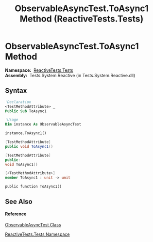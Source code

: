 ﻿---
title: ObservableAsyncTest.ToAsync1 Method  (ReactiveTests.Tests)
TOCTitle: ToAsync1 Method
ms:assetid: M:ReactiveTests.Tests.ObservableAsyncTest.ToAsync1
ms:mtpsurl: https://msdn.microsoft.com/en-us/library/reactivetests.tests.observableasynctest.toasync1(v=VS.103)
ms:contentKeyID: 36620818
ms.date: 06/28/2011
mtps_version: v=VS.103
f1_keywords:
- ReactiveTests.Tests.ObservableAsyncTest.ToAsync1
dev_langs:
- CSharp
- JScript
- VB
- FSharp
- c++
---

# ObservableAsyncTest.ToAsync1 Method

**Namespace:**  [ReactiveTests.Tests](hh289046\(v=vs.103\).md)  
**Assembly:**  Tests.System.Reactive (in Tests.System.Reactive.dll)

## Syntax

``` vb
'Declaration
<TestMethodAttribute> _
Public Sub ToAsync1
```

``` vb
'Usage
Dim instance As ObservableAsyncTest

instance.ToAsync1()
```

``` csharp
[TestMethodAttribute]
public void ToAsync1()
```

``` c++
[TestMethodAttribute]
public:
void ToAsync1()
```

``` fsharp
[<TestMethodAttribute>]
member ToAsync1 : unit -> unit 
```

``` jscript
public function ToAsync1()
```

## See Also

#### Reference

[ObservableAsyncTest Class](hh314747\(v=vs.103\).md)

[ReactiveTests.Tests Namespace](hh289046\(v=vs.103\).md)

